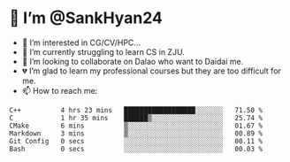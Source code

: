 # 👋 I’m @SankHyan24

- 👀 I’m interested in CG/CV/HPC...
- 🌱 I’m currently struggling to learn CS in ZJU.
- 💞️ I’m looking to collaborate on Dalao who want to Daidai me.
- 💔 I’m glad to learn my professional courses but they are too difficult for me.
- 📫 How to reach me:


<!---
SankHyan24/SankHyan24 is a ✨ special ✨ repository because its `README.md` (this file) appears on your GitHub profile.
You can click the Preview link to take a look at your changes.
--->
<!--START_SECTION:waka-->

```text
C++          4 hrs 23 mins   ██████████████████░░░░░░░   71.50 %
C            1 hr 35 mins    ██████▒░░░░░░░░░░░░░░░░░░   25.74 %
CMake        6 mins          ▒░░░░░░░░░░░░░░░░░░░░░░░░   01.67 %
Markdown     3 mins          ▒░░░░░░░░░░░░░░░░░░░░░░░░   00.89 %
Git Config   0 secs          ░░░░░░░░░░░░░░░░░░░░░░░░░   00.11 %
Bash         0 secs          ░░░░░░░░░░░░░░░░░░░░░░░░░   00.03 %
```

<!--END_SECTION:waka-->
